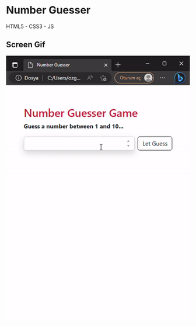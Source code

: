 <h1> Number Guesser </h1>


HTML5 - CSS3 - JS

<h2> Screen Gif </h2

![](ezgif.com-video-to-gif%20(16).gif)


